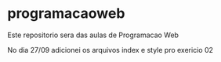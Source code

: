# programacaoweb

Este repositorio sera das aulas de Programacao Web

No dia 27/09 adicionei os arquivos index e style pro exericio 02